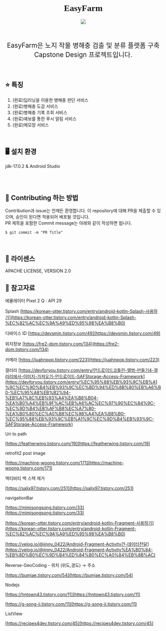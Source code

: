 
<h1 align="center" style='font-family: palatino Linotype'> EasyFarm</h1>
<p align="center">
    <a href ="https://github.com/jinyong3512/easyfarm/blob/main/LICENSE">
        <img src="https://img.shields.io/badge/license-Apache--2.0-blue?style=plastic&link=https://github.com/jinyong3512/easyfarm/blob/main/LICENSE">
    </a>
</p>
<br>
<p align='center' style='font-size:150%'>EasyFarm은 노지 작물 병해충 검출 및 분류 플랫폼 구축 Capstone Design 프로젝트입니다.</p>
<br>


## :star: 특징
1. (완료)딥러닝을 이용한 병해충 판단 서비스
2. (완료)병해충 도감 서비스
3. (완료)병해충 기록 조회 서비스
4. (완료)예보를 통한 푸시 알림 서비스
5. (완료)메모장 서비스

<br>

## :desktop_computer: 설치 환경
jdk-17.0.2 & Android Studio

<br>

<br>

## :loudspeaker: Contributing 하는 방법 
Contribution과 issue는 언제든 환영합니다. 이 repository에 대해 PR을 제출할 수 있으며, 승인이 된다면 적용되어 배포될 것입니다.<br>
PR 제목을 포함한 Commit message는 아래와 같이 작성하면 됩니다.<br>
```
$ git commit -m "PR Title"
```


<br>

## :page_with_curl: 라이센스
APACHE LICENSE, VERSION 2.0




## 📖 참고자료
에뮬레이터 Pixel 2 Q : API 29

Splash
[https://korean-otter.tistory.com/entry/android-kotlin-Splash-사용하기](https://korean-otter.tistory.com/entry/android-kotlin-Splash-%EC%82%AC%EC%9A%A9%ED%95%98%EA%B8%B0)

디바이스 ID
[https://devsmin.tistory.com/49](https://devsmin.tistory.com/49)

위치정보
[https://fre2-dom.tistory.com/134](https://fre2-dom.tistory.com/134)

카메라
[https://juahnpop.tistory.com/223](https://juahnpop.tistory.com/223)

갤러리
[https://devforyou.tistory.com/entry/안드로이드코틀린-앨범-만들기4-갤러리에서-이미지-가져오기-안드로이드-SAFStorage-Access-Framework](https://devforyou.tistory.com/entry/%EC%95%88%EB%93%9C%EB%A1%9C%EC%9D%B4%EB%93%9C%EC%BD%94%ED%8B%80%EB%A6%B0-%EC%95%A8%EB%B2%94-%EB%A7%8C%EB%93%A4%EA%B8%B04-%EA%B0%A4%EB%9F%AC%EB%A6%AC%EC%97%90%EC%84%9C-%EC%9D%B4%EB%AF%B8%EC%A7%80-%EA%B0%80%EC%A0%B8%EC%98%A4%EA%B8%B0-%EC%95%88%EB%93%9C%EB%A1%9C%EC%9D%B4%EB%93%9C-SAFStorage-Access-Framework)

Uri to path

[https://featherwing.tistory.com/19](https://featherwing.tistory.com/19)

retrofit2 post image

[https://machine-woong.tistory.com/171](https://machine-woong.tistory.com/171)

액티비티 백 스택 제거

[https://salix97.tistory.com/251](https://salix97.tistory.com/251)

navigationBar

[https://mimisongsong.tistory.com/33](https://mimisongsong.tistory.com/33)

[https://korean-otter.tistory.com/entry/android-kotlin-Fragment-사용하기](https://korean-otter.tistory.com/entry/android-kotlin-Fragment-%EC%82%AC%EC%9A%A9%ED%95%98%EA%B8%B0)

[https://velog.io/@jinny_0422/Android-Fragment-Activity간-데이터전달](https://velog.io/@jinny_0422/Android-Fragment-Activity%EA%B0%84-%EB%8D%B0%EC%9D%B4%ED%84%B0%EC%A0%84%EB%8B%AC)

Reverse-GeoCoding - 위치 (위도,경도) → 주소

[https://bumjae.tistory.com/54](https://bumjae.tistory.com/54)

Nodejs

[https://hntown43.tistory.com/11](https://hntown43.tistory.com/11)

[https://g-song-ii.tistory.com/11](https://g-song-ii.tistory.com/11)

ListView

[https://recipes4dev.tistory.com/45](https://recipes4dev.tistory.com/45)
